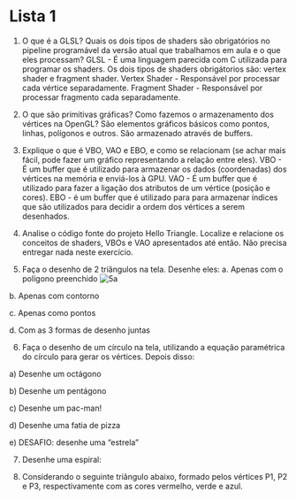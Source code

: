 # Lista 1 #

1. O que é a GLSL? Quais os dois tipos de shaders são obrigatórios no pipeline programável da versão atual que trabalhamos em aula e o que eles processam?
   GLSL - É uma linguagem parecida com C utilizada para programar os shaders. Os dois tipos de shaders obrigátorios são: vertex shader e fragment shader.
   Vertex Shader - Responsável por processar cada vértice separadamente.
   Fragment Shader - Responsável por processar fragmento cada separadamente.

2. O que são primitivas gráficas? Como fazemos o armazenamento dos vértices na OpenGL?
   São elementos gráficos básicos como pontos, linhas, polígonos e outros. São armazenado através de buffers.
   
4. Explique o que é VBO, VAO e EBO, e como se relacionam (se achar mais fácil, pode fazer um gráfico representando a relação entre eles).
   VBO - É um buffer que é utilizado para armazenar os dados (coordenadas) dos vértices na memória e enviá-los à GPU.
   VAO - É um buffer que é utilizado para fazer a ligação dos atributos de um vértice (posição e cores).
   EBO - é um buffer que é utilizado para para armazenar índices que são utilizados para decidir a ordem dos vértices a serem desenhados.

5. Analise o código fonte do projeto Hello Triangle. Localize e relacione os conceitos de shaders, VBOs e VAO apresentados até então. Não precisa entregar nada neste exercício.

6. Faça o desenho de 2 triângulos na tela. Desenhe eles:
a. Apenas com o polígono preenchido
![5a]([https://github.com/fernandofacco/Projetos-Processamento-Grafico-2023_2/assets/88943228/8bd8e34a-54a5-4c77-add3-370084a2a7a8](https://github.com/fernandofacco/Projetos-Processamento-Grafico-2023_2/blob/main/Lista1/Prints/5a.jpg))


b. Apenas com contorno

c. Apenas como pontos

d. Com as 3 formas de desenho juntas

6. Faça o desenho de um círculo na tela, utilizando a equação paramétrica do círculo para gerar os vértices. Depois disso:

a) Desenhe um octágono

b) Desenhe um pentágono

c) Desenhe um pac-man!

d) Desenhe uma fatia de pizza

e) DESAFIO: desenhe uma “estrela”

7. Desenhe uma espiral:

8. Considerando o seguinte triângulo abaixo, formado pelos vértices P1, P2 e P3, respectivamente com as cores vermelho, verde e azul.
